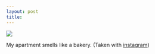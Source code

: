 ```yaml
---
layout: post
title: 
---
```


<a href="http://instagr.am/p/BZSWb/"><img src="/tumblr_files/tumblr_lg47cym8h91qzoid4o1_500.jpg"/></a><br/><p>My apartment smells like a bakery. (Taken with <a href="http://instagr.am">instagram</a>)</p>
